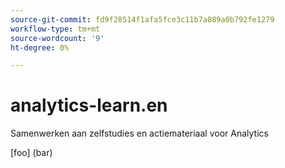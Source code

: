 ```yaml
---
source-git-commit: fd9f28514f1afa5fce3c11b7a089a0b792fe1279
workflow-type: tm+mt
source-wordcount: '9'
ht-degree: 0%

---
```

# analytics-learn.en

Samenwerken aan zelfstudies en actiemateriaal voor Analytics

[foo] (bar)
